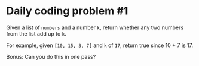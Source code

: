 # Daily coding problem #1

Given a list of `numbers` and a number `k`, return whether any two numbers from the list add up to `k`.

For example, given `[10, 15, 3, 7]` and `k` of `17`, return true since 10 + 7 is 17.

Bonus: Can you do this in one pass?
